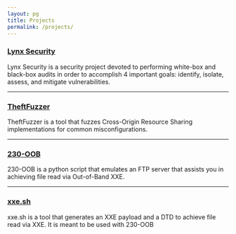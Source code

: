 ```yaml
---
layout: pg
title: Projects
permalink: /projects/
---
```


### <a href="http://lynxsecurity.io" _target="blank" rel="noopener noreferrer" class="proj">Lynx Security</a>
Lynx Security is a security project devoted to performing white-box and black-box audits in order to accomplish 4 important goals: identify, isolate, assess, and mitigate vulnerabilities. 


***
### <a href="https://github.com/sxcurity/theftfuzzer" _target="blank" rel="noopener noreferrer" class="proj">TheftFuzzer</a>
TheftFuzzer is a tool that fuzzes Cross-Origin Resource Sharing implementations for common misconfigurations.


***

### <a href="https://github.com/sxcurity/230-OOB" _target="blank" rel="noopener noreferrer" class="proj">230-OOB</a>
230-OOB is a python script that emulates an FTP server that assists you in achieving file read via Out-of-Band XXE.


***

### <a href="http://xxe.sh" _target="blank" rel="noopener noreferrer" class="proj">xxe.sh</a>
xxe.sh is a tool that generates an XXE payload and a DTD to achieve file read via XXE. It is meant to be used with 230-OOB